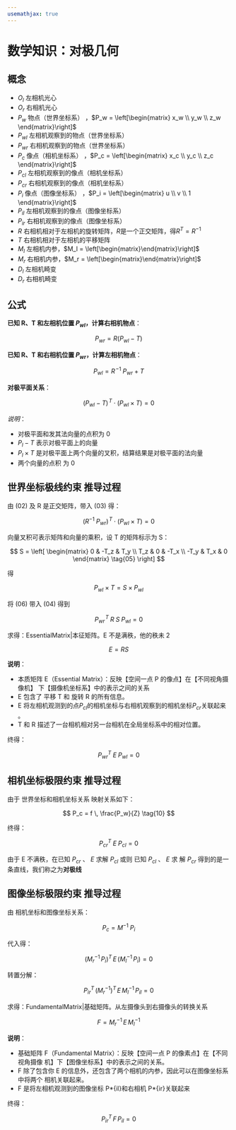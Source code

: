 ```yaml
---
usemathjax: true
---
```


# 数学知识：对极几何

## 概念

- $O_l$ 左相机光心
- $O_r$ 右相机光心
- $P_w$ 物点（世界坐标系）
  ，$P_w = \left[\begin{matrix} x_w \\ y_w \\ z_w \end{matrix}\right]$
- $P_{wl}$ 左相机观察到的物点（世界坐标系）
- $P_{wr}$ 右相机观察到的物点（世界坐标系）
- $P_c$ 像点（相机坐标系）
  ，$P_c = \left[\begin{matrix} x_c \\ y_c \\ z_c \end{matrix}\right]$
- $P_{cl}$ 左相机观察到的像点（相机坐标系）
- $P_{cr}$ 右相机观察到的像点（相机坐标系）
- $P_i$ 像点（图像坐标系）
  ，$P_i = \left[\begin{matrix} u \\ v \\ 1 \end{matrix}\right]$
- $P_{il}$ 左相机观察到的像点（图像坐标系）
- $P_{ir}$ 右相机观察到的像点（图像坐标系）
- $R$ 右相机相对于左相机的旋转矩阵，$R$是一个正交矩阵，得$R^T = R^{-1}$
- $T$ 右相机相对于左相机的平移矩阵
- $M_l$ 左相机内参，$M_l = \left[\begin{matrix}\end{matrix}\right]$
- $M_r$ 右相机内参，$M_r = \left[\begin{matrix}\end{matrix}\right]$
- $D_l$ 左相机畸变
- $D_r$ 右相机畸变

## 公式

**已知 R、T 和左相机位置 $P_{wl}$，计算右相机物点**：

$$
P_{wr} = R (P_{wl} - T) \tag{01}
$$

**已知 R、T 和右相机位置 $P_{wr}$，计算左相机物点**：

$$
P_{wl} = R\!^{-1} \; P_{wr} \; + \; T \tag{02}
$$

**对极平面关系**：

$$
(P_{wl} - T)\!^T \cdot (P_{wl} \times T) = 0  \tag{03}
$$

_说明_：

- 对极平面和发其法向量的点积为 0
- $P_l - T$ 表示对极平面上的向量
- $P_l \times T$ 是对极平面上两个向量的叉积，结算结果是对极平面的法向量
- 两个向量的点积 为 0

## 世界坐标极线约束 推导过程

由 (02) 及 R 是正交矩阵，带入 (03) 得：

$$
(R^{-1} \; P_{wr})\!^T \cdot (P_{wl} \times T) = 0 \tag{04}
$$

向量叉积可表示矩阵和向量的乘积，设 T 的矩阵标示为 S：

$$
S =
\left[
\begin{matrix}
  0     & -T_z  & T_y   \\
  T_z   & 0     & -T_x  \\
  -T_y  & T_x   & 0
\end{matrix}  \tag{05}
\right]
$$

得

$$
P_{wl} \times T = S \times P_{wl} \tag{06}
$$

将 (06) 带入 (04) 得到

$$
P_{wr}\!^T \; R \; S \; P_{wl} = 0 \tag{07}
$$

求得：EssentialMatrix|本征矩阵。E 不是满秩，他的秩未 2

$$
E = RS    \tag{08}
$$

**说明**：

- 本质矩阵 E（Essential Matrix）：反映【空间一点 P 的像点】在【不同视角摄像机】
  下【摄像机坐标系】中的表示之间的关系
- E 包含了 平移 T 和 旋转 R 的所有信息。
- E 将左相机观测到的点$P_{cl}$的相机坐标与右相机观察到的相机坐标$P_{cr}$关联起来
  。
- T 和 R 描述了一台相机相对另一台相机在全局坐标系中的相对位置。

终得：

$$
P_{wr}^T \; E \; P_{wl} = 0 \tag{09}
$$

## 相机坐标极限约束 推导过程

由于 世界坐标和相机坐标关系 映射关系如下：

$$
P_c = f \, \frac{P_w}{Z}  \tag{10}
$$

终得：

$$
P_{cr}^T \; E \; P_{cl} = 0   \tag{11}
$$

由于 E 不满秩，在已知 $P_{cr}$ 、 $E$ 求解 $P_{cl}$ 或则 已知 $P_{cl}$ 、 $E$ 求
解 $P_{cr}$ 得到的是一条直线，我们称之为**对极线**

## 图像坐标极限约束 推导过程

由 相机坐标和图像坐标关系：

$$
P_c = M^{-1} \; P_i       \tag{12}
$$

代入得：

$$
(M_r^{-1} \, P_i)^T \, E \, (M_l^{-1} \, P_i) = 0  \tag{13}
$$

转置分解：

$$
P_{ir}^T \, ({M_r}^{-1})^T \, E \, {M_l}^{-1} \, P_{il}  = 0      \tag{14}
$$

求得：FundamentalMatrix|基础矩阵。从左摄像头到右摄像头的转换关系

$$
F = M_r^{-1} \, E \, M_l^{-1}
$$

**说明**：

- 基础矩阵 F（Fundamental Matrix）：反映【空间一点 P 的像素点】在【不同视角摄像
  机】下【图像坐标系】中的表示之间的关系。
- F 除了包含你 E 的信息外，还包含了两个相机的内参，因此可以在图像坐标系中将两个
  相机关联起来。
- F 是将左相机观测到的图像坐标 P*{il}和右相机 P*{ir}关联起来

终得：

$$
P_{ir}^T \, F \, P_{il} = 0
$$
